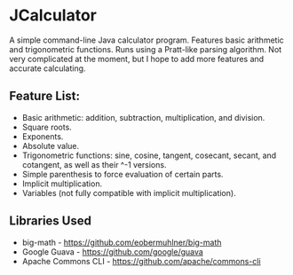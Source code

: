 # JCalculator
A simple command-line Java calculator program. Features basic arithmetic and trigonometric functions. Runs using a Pratt-like parsing algorithm.
Not very complicated at the moment, but I hope to add more features and accurate calculating.

## Feature List:
 - Basic arithmetic: addition, subtraction, multiplication, and division.
 - Square roots.
 - Exponents.
 - Absolute value.
 - Trigonometric functions: sine, cosine, tangent, cosecant, secant, and cotangent, as well as their ^-1 versions.
 - Simple parenthesis to force evaluation of certain parts.
 - Implicit multiplication.
 - Variables (not fully compatible with implicit multiplication).

## Libraries Used
 - big-math - https://github.com/eobermuhlner/big-math
 - Google Guava - https://github.com/google/guava
 - Apache Commons CLI - https://github.com/apache/commons-cli
